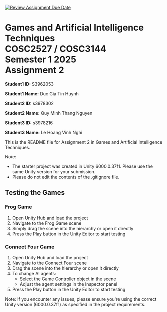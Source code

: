 [![Review Assignment Due Date](https://classroom.github.com/assets/deadline-readme-button-22041afd0340ce965d47ae6ef1cefeee28c7c493a6346c4f15d667ab976d596c.svg)](https://classroom.github.com/a/gMgSDeGo)
# Games and Artificial Intelligence Techniques<br />COSC2527 / COSC3144<br />Semester 1 2025<br />Assignment 2

**Student1 ID:** S3962053

**Student1 Name:** Duc Gia Tin Huynh

**Student2 ID:** s3978302

**Student2 Name:** Quy Minh Thang Nguyen

**Student3 ID:** s3978216

**Student3 Name:** Le Hoang Vinh Nghi

This is the README file for Assignment 2 in Games and Artificial Intelligence Techniques.



Note:
* The starter project was created in Unity 6000.0.37f1. Please use the same Unity version for your submission.
* Please do not edit the contents of the .gitignore file.

## Testing the Games

### Frog Game
1. Open Unity Hub and load the project
2. Navigate to the Frog Game scene
3. Simply drag the scene into the hierarchy or open it directly
4. Press the Play button in the Unity Editor to start testing

### Connect Four Game
1. Open Unity Hub and load the project
2. Navigate to the Connect Four scene
3. Drag the scene into the hierarchy or open it directly
4. To change AI agents:
   - Select the Game Controller object in the scene
   - Adjust the agent settings in the Inspector panel
5. Press the Play button in the Unity Editor to start testing

Note: If you encounter any issues, please ensure you're using the correct Unity version (6000.0.37f1) as specified in the project requirements.

